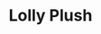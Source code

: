 ---
layout: catalog
slug: products
title: "Lolly Plush"
category: "catalog"
show_products: false
pdf: lollyplush2013.pdf
cover: lollyplush2013-cover.jpg
directory: lolly-plush
filebase: pages/lollyplush2013%20noprice
extension: jpg
numslides: 5
spread: true
---
